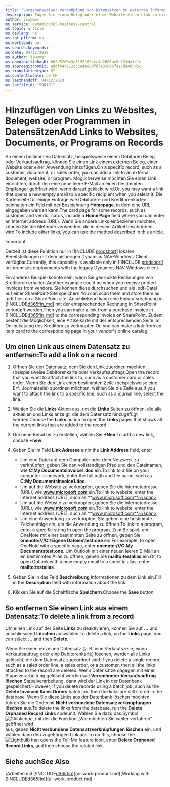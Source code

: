 ```yaml
---
title: 'Vorgehensweise: Verknüpfung von Datensätzen zu externen Informationen oder Programmen | Microsoft Docs'
description: Fügen Sie einem Beleg oder einer Website einen Link zu einem bestimmten Datensatz hinzu, beispielsweise zu einer Debitorenkarte oder einem Beleg.
author: jswymer
ms.service: dynamics365-business-central
ms.topic: article
ms.devlang: na
ms.tgt_pltfrm: na
ms.workload: na
ms.search.keywords: ''
ms.date: 04/12/2019
ms.author: jswymer
ms.openlocfilehash: 602d520043c5192109ccc4e2605ae0e231dafc1e
ms.sourcegitcommit: addfb47612cc2e4e98dfd7e338b6f41cde405d5c
ms.translationtype: HT
ms.contentlocale: de-CH
ms.lasthandoff: 04/12/2019
ms.locfileid: "990191"
---
```

# <a name="add-links-to-websites-documents-or-programs-on-records"></a><span data-ttu-id="92874-103">Hinzufügen von Links zu Websites, Belegen oder Programmen in Datensätzen</span><span class="sxs-lookup"><span data-stu-id="92874-103">Add Links to Websites, Documents, or Programs on Records</span></span>
<span data-ttu-id="92874-104">An einem bestimmten Datensatz, beispielsweise einem Debitoren Beleg oder Verkaufsauftrag, können Sie einen Link einem externen Beleg, einer Website oder einer Anwendung hinzufügen.</span><span class="sxs-lookup"><span data-stu-id="92874-104">On a specific record, such as a customer, document, or sales order, you can add a link to an external document, website, or program.</span></span> <span data-ttu-id="92874-105">Möglicherweise möchten Sie einen Link einrichten, durch den eine neue leere E-Mail an einen bestimmten Empfänger geöffnet wird, wenn darauf geklickt wird.</span><span class="sxs-lookup"><span data-stu-id="92874-105">Or, you may want a link that opens a new empty email to a specific recipient when you select it.</span></span> <span data-ttu-id="92874-106">Die Kartenseite für einige Einträge wie Debitoren- und Kreditorenkarten beinhalten ein Feld mit der Bezeichnung **Homepage**, in dem eine URL eingegeben werden kann.</span><span class="sxs-lookup"><span data-stu-id="92874-106">The card page for some records, such as customer and vendor cards, include a **Home Page** field where you can enter an Internet address (URL).</span></span> <span data-ttu-id="92874-107">Wenn Sie andere Links einbeziehen möchten, können Sie die Methode verwenden, die in diesem Artikel beschrieben wird.</span><span class="sxs-lookup"><span data-stu-id="92874-107">To include other links, you can use the method described in this article.</span></span>  

> [!IMPORTANT]
> <span data-ttu-id="92874-108">Derzeit ist diese Funktion nur in [!INCLUDE [prodshort](includes/prodshort.md)] lokalen Bereitstellungen mit dem bisherigen Dynamics NAV-Windows-Client verfügbar.</span><span class="sxs-lookup"><span data-stu-id="92874-108">Currently, this capability is available only in [!INCLUDE [prodshort](includes/prodshort.md)] on-premises deployments with the legacy Dynamics NAV Windows client.</span></span>  

<span data-ttu-id="92874-109">Ein anderes Beispiel könnte sein, wenn Sie gedruckte Rechnungen von Kreditoren erhalten.</span><span class="sxs-lookup"><span data-stu-id="92874-109">Another example could be when you receive printed invoices from vendors.</span></span> <span data-ttu-id="92874-110">Sie können diese durchsuchen und als .pdf-Datei auf einer SharePoint-Site speichern.</span><span class="sxs-lookup"><span data-stu-id="92874-110">You can scan them and store them as .pdf files on a SharePoint site.</span></span> <span data-ttu-id="92874-111">Anschließend kann eine Einkaufsrechnung in [!INCLUDE[d365fin_md](includes/d365fin_md.md)] mit der entsprechenden Rechnung in SharePoint verknüpft werden.</span><span class="sxs-lookup"><span data-stu-id="92874-111">Then you can make a link from a purchase invoice in [!INCLUDE[d365fin_md](includes/d365fin_md.md)] to the corresponding invoice on  SharePoint.</span></span> <span data-ttu-id="92874-112">Zudem besteht die Möglichkeit, eine Artikelkarte mit der entsprechenden Seite im Onlinekatalog des Kreditors zu verknüpfen.</span><span class="sxs-lookup"><span data-stu-id="92874-112">Or, you can make a link from an item card to the corresponding page in your vendor's online catalog.</span></span>

## <a name="to-add-a-link-on-a-record"></a><span data-ttu-id="92874-113">Um einen Link aus einem Datensatz zu entfernen:</span><span class="sxs-lookup"><span data-stu-id="92874-113">To add a link on a record</span></span>   

1.  <span data-ttu-id="92874-114">Öffnen Sie den Datensatz, dem Sie den Link zuordnen möchten (beispielsweise Debitorenkarte oder Verkaufsauftrag).</span><span class="sxs-lookup"><span data-stu-id="92874-114">Open the record that you want to attach the link to, such as a customer card or sales order.</span></span> <span data-ttu-id="92874-115">Wenn Sie den Link einer bestimmten Zeile (beispielsweise eine Erf.-Journalzeile) zuordnen möchten, wählen Sie die Zeile aus.</span><span class="sxs-lookup"><span data-stu-id="92874-115">If you want to attach the link to a specific line, such as a journal line, select the line.</span></span>  

2.  <span data-ttu-id="92874-116">Wählen Sie die **Links** Aktion aus, um die **Links** Seiten zu öffnen, die alle aktuellen und Links anzeigt, die dem Datensatz hinzugefügt werden.</span><span class="sxs-lookup"><span data-stu-id="92874-116">Choose the **Links** action to open the **Links** pages that shows all the current links that are added to the record.</span></span>

3. <span data-ttu-id="92874-117">Um neue Benutzer zu erstellen, wählen Sie **+Neu**.</span><span class="sxs-lookup"><span data-stu-id="92874-117">To add a new link, choose **+new**.</span></span>

4.  <span data-ttu-id="92874-118">Geben Sie im Feld **Link Adresse** ein</span><span class="sxs-lookup"><span data-stu-id="92874-118">In the **Link Address** field, enter</span></span>

    -   <span data-ttu-id="92874-119">Um eine Datei auf dem Computer oder dem Netzwerk zu verknüpfen, geben Sie den vollständigen Pfad und den Dateinamen, wie **C:My Documentsinvoice1.doc** ein.</span><span class="sxs-lookup"><span data-stu-id="92874-119">To link to a file on your computer or network, enter the full path and file name, such as  **C:My Documentsinvoice1.doc**.</span></span>
    -   <span data-ttu-id="92874-120">Um auf die Website zu verknüpfen, geben Sie die Internetadresse (URL), wie **www.microsoft.com** ein.</span><span class="sxs-lookup"><span data-stu-id="92874-120">To link to website, enter the Internet address (URL), such as **www.microsoft.com**.</span></span>
    -   <span data-ttu-id="92874-121">Um auf die Website zu verknüpfen, geben Sie die Internetadresse (URL), wie **www.microsoft.com** ein.</span><span class="sxs-lookup"><span data-stu-id="92874-121">To link to website, enter the Internet address (URL), such as **www.microsoft.com**.</span></span>
    -   <span data-ttu-id="92874-122">Um eine Anwendung zu verknüpfen, Sie geben eine bestimmte Zeichenfolge ein, um die Anwendung zu öffnen.</span><span class="sxs-lookup"><span data-stu-id="92874-122">To link to a program, enter a specific string to open the program.</span></span> <span data-ttu-id="92874-123">Zum Beispiel, um OneNote mit einer bestimmten Seite zu öffnen, geben Sie **onenote:///C:\Eigene Dateien\test.one** ein.</span><span class="sxs-lookup"><span data-stu-id="92874-123">For example, to open OneNote with a specific page, enter **onenote:///C:My Documentstest.one**.</span></span> <span data-ttu-id="92874-124">Um Outlook mit einer neuen leeren E-Mail an en bestimmtes Alias zu öffnen, geben Sie **mailto:testalias** ein.</span><span class="sxs-lookup"><span data-stu-id="92874-124">Or, to open Outlook with a new empty email to a specific alias, enter **mailto:testalias**.</span></span>  

5.  <span data-ttu-id="92874-125">Geben Sie in das Feld **Beschreibung** Informationen zu dem Link ein.</span><span class="sxs-lookup"><span data-stu-id="92874-125">Fill in the **Description** field with information about the link.</span></span>  

6.  <span data-ttu-id="92874-126">Klicken Sie auf die Schaltfläche **Speichern**.</span><span class="sxs-lookup"><span data-stu-id="92874-126">Choose the **Save** button.</span></span>  

## <a name="to-delete-a-link-from-a-record"></a><span data-ttu-id="92874-127">So entfernen Sie einen Link aus einem Datensatz:</span><span class="sxs-lookup"><span data-stu-id="92874-127">To delete a link from a record</span></span>  

<span data-ttu-id="92874-128">Um einen Link auf der Seite **Links** zu deaktivieren, können Sie auf **…** und anschliessend **Löschen** auswählen.</span><span class="sxs-lookup"><span data-stu-id="92874-128">To delete a link, on the **Links** page, you can select **...** and then **Delete**.</span></span>

<span data-ttu-id="92874-129">Wenn Sie einen einzelnen Datensatz (z. B. eine Verkaufszeile, einen Verkaufsauftrag oder eine Debitorenkarte) löschen, werden alle Links gelöscht, die dem Datensatz zugeordnet sind.</span><span class="sxs-lookup"><span data-stu-id="92874-129">If you delete a single record, such as a sales order line, a sales order, or a customer, then all the links attached to the record are deleted.</span></span> <span data-ttu-id="92874-130">Wenn Datensätze dagegen mit einer Stapelverarbeitung gelöscht werden wie **Verrechneter Verkaufsauftrag löschen** Stapelverarbeitung, dann wird der Link in der Datenbank gespeichert.</span><span class="sxs-lookup"><span data-stu-id="92874-130">However, if you delete records using a batch job, such as the **Delete Invoiced Sales Orders** batch job, then the links are still stored in the database.</span></span> <span data-ttu-id="92874-131">Wenn Sie diese Links aus der Datenbank löschen möchten, führen Sie die Codeunit **Nicht verbundene Datensatzverknüpfungen löschen** aus.</span><span class="sxs-lookup"><span data-stu-id="92874-131">To delete the links from the database, run the **Delete Orphaned Record Links** codeunit.</span></span> <span data-ttu-id="92874-132">Wählen Sie dazu das Symbol ![Glühlampe, mit der die Funktion „Wie möchten Sie weiter verfahren“ geöffnet wird](media/ui-search/search_small.png "Wie möchten Sie weiter verfahren?") aus, geben **Nicht verbundene Datensatzverknüpfungen löschen** ein, und wählen dann den zugehörigen Link aus.</span><span class="sxs-lookup"><span data-stu-id="92874-132">To do this, choose the ![Lightbulb that opens the Tell Me feature](media/ui-search/search_small.png "Tell me what you want to do") icon, enter **Delete Orphaned Record Links**, and then choose the related link.</span></span>   

<!-- ### To run delete orphaned record links  

1.  Choose the ![Lightbulb that opens the Tell Me feature](media/ui-search/search_small.png "Tell me what you want to do") icon, enter **Data Deletion**, and then choose the related link.  

2.  On the **Data Deletion** page, choose **Tasks**, and then choose **Delete Orphaned Record Links**.  -->

## <a name="see-also"></a><span data-ttu-id="92874-133">Siehe auch</span><span class="sxs-lookup"><span data-stu-id="92874-133">See Also</span></span>  
<span data-ttu-id="92874-134">[Arbeiten mit [!INCLUDE[d365fin](includes/d365fin_md.md)]](ui-work-product.md)</span><span class="sxs-lookup"><span data-stu-id="92874-134">[Working with [!INCLUDE[d365fin](includes/d365fin_md.md)]](ui-work-product.md)</span></span>  
